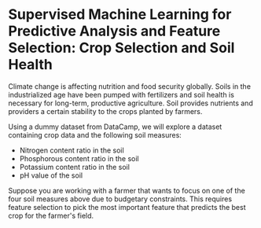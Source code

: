# Supervised Machine Learning for Predictive Analysis and Feature Selection: Crop Selection and Soil Health
Climate change is affecting nutrition and food security globally. Soils in the industrialized age have been pumped with fertilizers and soil health is necessary for long-term, productive agriculture. Soil provides nutrients and providers a certain stability to the crops planted by farmers.

Using a dummy dataset from DataCamp, we will explore a dataset containing crop data and the following soil measures:
- Nitrogen content ratio in the soil
- Phosphorous content ratio in the soil
- Potassium content ratio in the soil
- pH value of the soil

Suppose you are working with a farmer that wants to focus on one of the four soil measures above due to budgetary constraints. This requires feature selection to pick the most important feature that predicts the best crop for the farmer's field. 
